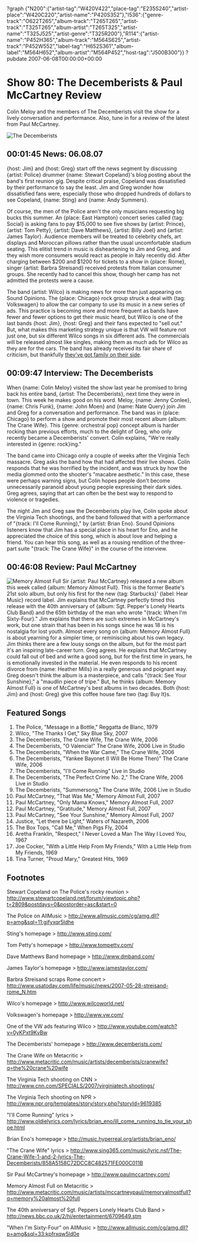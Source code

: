 ?graph {"N200":{"artist-tag":"W420V422","place-tag":"E235S240","artist-place":"W420C220","artist-name":"P420S352"},"I536":{"genre-track":"O622T265","album-track":"T265T265","artist-track":"T325T265","album-artist":"T265T325","artist-name":"T325J525","artist-genre":"T325R200"},"R114":{"artist-name":"P452H365","album-track":"M564S625","artist-track":"P452W552","label-tag":"H652S361","album-label":"M564H652","album-artist":"M564P452","host-tag":"J500B300"}}
?pubdate 2007-06-08T00:00:00+00:00

# Show 80: The Decemberists & Paul McCartney Review
Colin Meloy and the members of The Decemberists visit the show for a lively conversation and performance. Also, tune in for a review of the latest from Paul McCartney.

![The Decemberists](http://static.soundopinions.org/images/2007/decemberists.jpg)

## 00:01:45 News: 06.08.07
{host: Jim} and {host: Greg} start off the news segment by discussing {artist: Police} drummer {name: Stewart Copeland}'s blog posting about the band's first reunion gig. Despite critical praise, Copeland was dissatisfied by their performance to say the least. Jim and Greg wonder how dissatisfied fans were, especially those who dropped hundreds of dollars to see Copeland, {name: Sting} and {name: Andy Summers}. 

Of course, the men of the Police aren't the only musicians requesting big bucks this summer. An {place: East Hampton} concert series called {tag: Social} is asking fans to pay $15,000 to see five shows by {artist: Prince}, {artist: Tom Petty}, {artist: Dave Matthews}, {artist: Billy Joel} and {artist: James Taylor}. Audience members will be treated to celebrity chefs, art displays and Moroccan pillows rather than the usual uncomfortable stadium seating. This elitist trend in music is disheartening to Jim and Greg, and they wish more consumers would react as people in Italy recently did. After charging between $200 and $1200 for tickets to a show in {place: Rome}, singer {artist: Barbra Streisand} received protests from Italian consumer groups. She recently had to cancel this show, though her camp has not admitted the protests were a cause.

The band {artist: Wilco} is making news for more than just appearing on Sound Opinions. The {place: Chicago} rock group struck a deal with {tag: Volkswagen} to allow the car company to use its music in a new series of ads. This practice is becoming more and more frequent as bands have fewer and fewer options to get their music heard, but Wilco is one of the last bands {host: Jim}, {host: Greg} and their fans expected to "sell out." But, what makes this marketing strategy unique is that VW will feature not just one, but six different Wilco songs in six different ads. The commercials will be released almost like singles, making them as much ads for Wilco as they are for the cars. The band has already received its fair share of criticism, but thankfully [they've got family on their side](http://dannymiller.typepad.com/blog/2007/05/the_thanks_he_g.html).

## 00:09:47 Interview: The Decemberists
When {name: Colin Meloy} visited the show last year he promised to bring back his entire band, {artist: The Decemberists}, next time they were in town. This week he makes good on his word. Meloy, {name: Jenny Conlee}, {name: Chris Funk}, {name: John Moen} and {name: Nate Query} join Jim and Greg for a conversation and performance. The band was in {place: Chicago} to perform a show and promote their most recent album {album: The Crane Wife}. This {genre: orchestral pop} concept album is harder rocking than previous efforts, much to the delight of Greg, who only recently became a Decemberists' convert. Colin explains, "We're really interested in {genre: rock}ing."

The band came into Chicago only a couple of weeks after the Virginia Tech massacre. Greg asks the band how that had affected their live shows. Colin responds that he was horrified by the incident, and was struck by how the media glommed onto the shooter's "macabre aesthetic." In this case, these were perhaps warning signs, but Colin hopes people don't become unnecessarily paranoid about young people expressing their dark sides. Greg agrees, saying that art can often be the best way to respond to violence or tragedies.

The night Jim and Greg saw the Decemberists play live, Colin spoke about the Virginia Tech shootings, and the band followed that with a performance of "{track: I'll Come Running}," by {artist: Brian Eno}. Sound Opinions listeners know that Jim has a special place in his heart for Eno, and he appreciated the choice of this song, which is about love and helping a friend. You can hear this song, as well as a rousing rendition of the three-part suite "{track: The Crane Wife}" in the course of the interview.

## 00:46:08 Review: Paul McCartney
![Memory Almost Full](http://is2.mzstatic.com/image/thumb/Music3/v4/32/a9/a8/32a9a890-b49c-794e-5114-99cddfa61bd1/source/600x600bb.jpg "12224/914116246")
Sir {artist: Paul McCartney} released a new album this week called {album: Memory Almost Full}. This is the former Beatle's 21st solo album, but only his first for the new {tag: Starbucks}' {label: Hear Music} record label. Jim explains that McCartney perfectly timed this release with the 40th anniversary of {album: Sgt. Pepper's Lonely Hearts Club Band} and the 65th birthday of the man who wrote "{track: When I'm Sixty-Four}." Jim explains that there are such extremes in McCartney's work, but one strain that has been in his songs since he was 18 is his nostalgia for lost youth. Almost every song on {album: Memory Almost Full} is about yearning for a simpler time, or reminiscing about his own legacy. Jim thinks there are a few lousy songs on the album, but for the most part it's an inspiring late-career turn. Greg agrees. He explains that McCartney could fall out of bed and write a good song, but for the first time in years, he is emotionally invested in the material. He even responds to his recent divorce from {name: Heather Mills} in a really generous and poignant way. Greg doesn't think the album is a masterpiece, and calls "{track: See Your Sunshine}," a "maudlin piece of tripe." But, he thinks {album: Memory Almost Full} is one of McCartney's best albums in two decades. Both {host: Jim} and {host: Greg} give this coffee house fare two {tag: Buy It}s.

## Featured Songs
1. The Police, "Message in a Bottle," Reggatta de Blanc, 1979
2. Wilco, "The Thanks I Get," Sky Blue Sky, 2007
3. The Decemberists, The Crane Wife, The Crane Wife, 2006
4. The Decemberists, "O Valencia!" The Crane Wife, 2006 Live in Studio
5. The Decemberists, "When the War Came," The Crane Wife, 2006
6. The Decemberists, "Yankee Bayonet (I Will Be Home Then)" The Crane Wife, 2006
7. The Decemberists, "I'll Come Running" Live in Studio
8. The Decemberists, "The Perfect Crime No. 2," The Crane Wife, 2006 Live in Studio
9. The Decemberists, "Summersong," The Crane Wife, 2006 Live in Studio
10. Paul McCartney, "That Was Me," Memory Almost Full, 2007
11. Paul McCartney, "Only Mama Knows," Memory Almost Full, 2007
12. Paul McCartney, "Gratitude," Memory Almost Full, 2007
13. Paul McCartney, "See Your Sunshine," Memory Almost Full, 2007
14. Justice, "Let there be Light," Waters of Nazareth, 2006
15. The Box Tops, "Call Me," When Pigs Fly, 2004
16. Aretha Franklin, "Respect," I Never Loved a Man The Way I Loved You, 1967
17. Joe Cocker, "With a Little Help From My Friends," With a Little Help from My Friends, 1969
18. Tina Turner, "Proud Mary," Greatest Hits, 1969

## Footnotes
Stewart Copeland on The Police's rocky reunion > http://www.stewartcopeland.net/forum/viewtopic.php?t=2809&postdays=0&postorder=asc&start=0

The Police on AllMusic > http://www.allmusic.com/cg/amg.dll?p=amg&sql=11:gifyxqr5ldhe

Sting's homepage > http://www.sting.com/

Tom Petty's homepage > http://www.tompetty.com/

Dave Matthews Band homepage > http://www.dmband.com/

James Taylor's homepage > http://www.jamestaylor.com/

Barbra Streisand scraps Rome concert > http://www.usatoday.com/life/music/news/2007-05-28-streisand-rome_N.htm

Wilco's homepage > http://www.wilcoworld.net/

Volkswagen's homepage > http://www.vw.com/

One of the VW ads featuring Wilco > http://www.youtube.com/watch?v=0yKPxt9KvBw

The Decemberists' homepage > http://www.decemberists.com/

The Crane Wife on Metacritic > http://www.metacritic.com/music/artists/decemberists/cranewife?q=the%20crane%20wife

The Virginia Tech shooting on CNN > http://www.cnn.com/SPECIALS/2007/virginiatech.shootings/

The Virginia Tech shooting on NPR > http://www.npr.org/templates/story/story.php?storyId=9619385

"I'll Come Running" lyrics > http://www.oldielyrics.com/lyrics/brian_eno/ill_come_running_to_tie_your_shoe.html

Brian Eno's homepage > http://music.hyperreal.org/artists/brian_eno/

"The Crane Wife" lyrics > http://www.sing365.com/music/lyric.nsf/The-Crane-Wife-1-and-2-lyrics-The-Decemberists/858A5158C72DCC8C482571FE000C011B

Sir Paul McCartney's homepage > http://www.paulmccartney.com/

Memory Almost Full on Metacritic > http://www.metacritic.com/music/artists/mccartneypaul/memoryalmostfull?q=memory%20almost%20full

The 40th anniversary of Sgt. Peppers Lonely Hearts Club Band > http://news.bbc.co.uk/2/hi/entertainment/6709649.stm

"When I'm Sixty-Four" on AllMusic > http://www.allmusic.com/cg/amg.dll?p=amg&sql=33:kpfrxqw5ld0e